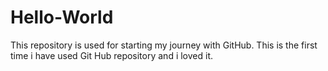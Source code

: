 # Hello-World
This repository is used for starting my journey with GitHub. 
This is the first time i have used Git Hub repository and i loved it.
